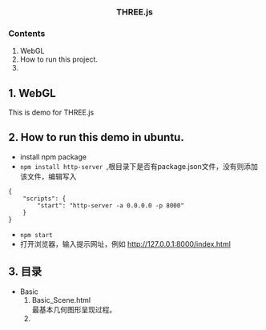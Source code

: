### <center>THREE.js</center>

### Contents
1. WebGL
2. How to run this project.
3. 

## 1. WebGL
This is demo for THREE.js 

## 2. How to run this demo in ubuntu.
- install npm package
- ```npm install http-server ```,根目录下是否有package.json文件，没有则添加该文件，编辑写入
```    
{
    "scripts": {
        "start": "http-server -a 0.0.0.0 -p 8000"
    }
}
```
- ```npm start```
- 打开浏览器，输入提示网址，例如 http://127.0.0.1:8000/index.html
    
## 3. 目录
- Basic
    1. Basic_Scene.html<br>
       最基本几何图形呈现过程。
    2. 
       
